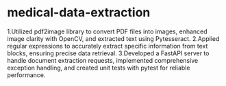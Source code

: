 # medical-data-extraction
1.Utilized pdf2image library to convert PDF files into images, enhanced image clarity with OpenCV, and extracted text using Pytesseract.
2.Applied regular expressions to accurately extract specific information from text blocks, ensuring precise data retrieval.
3.Developed a FastAPI server to handle document extraction requests, implemented comprehensive exception handling, and created unit tests with pytest for reliable performance.
